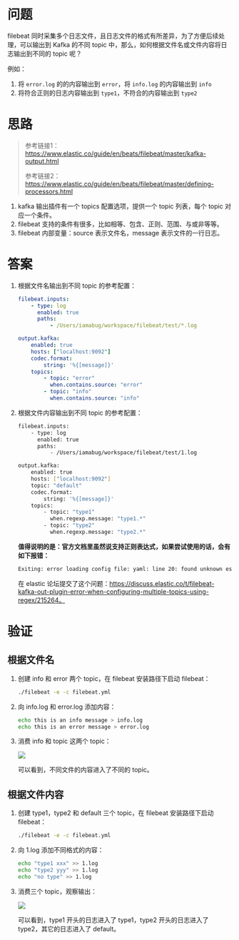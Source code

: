 # 问题

filebeat 同时采集多个日志文件，且日志文件的格式有所差异，为了方便后续处理，可以输出到 Kafka 的不同 topic 中，那么，如何根据文件名或文件内容将日志输出到不同的 topic 呢？

例如：

1. 将 `error.log` 的的内容输出到 `error`，将 `info.log` 的内容输出到 `info`
2. 将符合正则的日志内容输出到 `type1`，不符合的内容输出到 `type2`

# 思路

> 参考链接1：https://www.elastic.co/guide/en/beats/filebeat/master/kafka-output.html
>
> 参考链接2：https://www.elastic.co/guide/en/beats/filebeat/master/defining-processors.html

1. kafka 输出插件有一个 topics 配置选项，提供一个 topic 列表，每个 topic 对应一个条件。
2. filebeat 支持的条件有很多，比如相等、包含、正则、范围、与或非等等。
3. filebeat 内部变量：source 表示文件名，message 表示文件的一行日志。

# 答案

1. 根据文件名输出到不同 topic 的参考配置：

   ```yaml
   filebeat.inputs:
       - type: log
         enabled: true
         paths:
             - /Users/iamabug/workspace/filebeat/test/*.log
   
   output.kafka:
       enabled: true
       hosts: ["localhost:9092"]
       codec.format:
           string: '%{[message]}'
       topics:
           - topic: "error"
             when.contains.source: "error"
           - topic: "info"
             when.contains.source: "info"
   ```

2. 根据文件内容输出到不同 topic 的参考配置：

   ```bash
   filebeat.inputs:
       - type: log
         enabled: true
         paths:
             - /Users/iamabug/workspace/filebeat/test/1.log
   
   output.kafka:
       enabled: true
       hosts: ["localhost:9092"]
       topic: "default"
       codec.format:
           string: '%{[message]}'
       topics:
           - topic: "type1"
             when.regexp.message: "type1.*"
           - topic: "type2"
             when.regexp.message: "type2.*"
   ```

   **值得说明的是：官方文档里虽然说支持正则表达式，如果尝试使用的话，会有如下报错：**

   ```bash
   Exiting: error loading config file: yaml: line 20: found unknown escape character
   ```

   在 elastic 论坛提交了这个问题：https://discuss.elastic.co/t/filebeat-kafka-out-plugin-error-when-configuring-multiple-topics-using-regex/215264。

# 验证

## 根据文件名

1. 创建 info 和 error 两个 topic，在 filebeat 安装路径下启动 filebeat：

   ```bash
   ./filebeat -e -c filebeat.yml
   ```

2. 向 info.log 和 error.log 添加内容：

   ```bash
   echo this is an info message > info.log
   echo this is an error message > error.log
   ```

3. 消费 info 和 topic 这两个 topic：

   ![](https://tva1.sinaimg.cn/large/006tNbRwly1gaydva1shxj311e05pjsi.jpg)

   可以看到，不同文件的内容进入了不同的 topic。

## 根据文件内容

1. 创建 type1，type2 和 default 三个 topic，在 filebeat 安装路径下启动 filebeat：

   ```bash
   ./filebeat -e -c filebeat.yml
   ```

2. 向 1.log 添加不同格式的内容：

   ```bash
   echo "type1 xxx" >> 1.log
   echo "type2 yyy" >> 1.log
   echo "no type" >> 1.log
   ```

3. 消费三个 topic，观察输出：

   ![](https://tva1.sinaimg.cn/large/006tNbRwly1gayf30qeyij312c09fq4q.jpg)

   可以看到，type1 开头的日志进入了 type1，type2 开头的日志进入了 type2，其它的日志进入了 default。